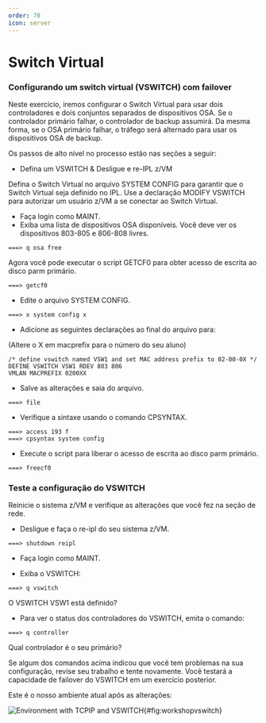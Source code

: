 ```yaml
---
order: 70
icon: server
---
```

# Switch Virtual

### Configurando um switch virtual (VSWITCH) com failover

Neste exercício, iremos configurar o Switch Virtual para usar dois controladores e dois conjuntos separados de dispositivos OSA. Se o controlador primário falhar, o controlador de backup assumirá. Da mesma forma, se o OSA primário falhar, o tráfego será alternado para usar os dispositivos OSA de backup.

Os passos de alto nível no processo estão nas seções a seguir:


- Defina um VSWITCH & Desligue e re-IPL z/VM

Defina o Switch Virtual no arquivo SYSTEM CONFIG para garantir que o Switch Virtual seja definido no IPL. Use a declaração MODIFY VSWITCH para autorizar um usuário z/VM a se conectar ao Switch Virtual.

- Faça login como MAINT. 
- Exiba uma lista de dispositivos OSA disponíveis. Você deve
ver os dispositivos 803-805 e 806-808 livres.

```
===> q osa free
```

Agora você pode executar o script GETCF0 para obter acesso de escrita ao disco parm primário.


```
===> getcf0
```

- Edite o arquivo SYSTEM CONFIG.


```
===> x system config x 
```

- Adicione as seguintes declarações ao final do arquivo para:

(Altere o X em macprefix para o número do seu aluno)

```
/* define vswitch named VSW1 and set MAC address prefix to 02-00-0X */
DEFINE VSWITCH VSW1 RDEV 803 806 
VMLAN MACPREFIX 0200XX
```

- Salve as alterações e saia do arquivo.

```
===> file
```

- Verifique a sintaxe usando o comando CPSYNTAX.

```
===> access 193 f
===> cpsyntax system config 
```

- Execute o script para liberar o acesso de escrita ao disco parm primário.

```
===> freecf0 
```

### Teste a configuração do VSWITCH

Reinicie o sistema z/VM e verifique as alterações que você fez na
seção de rede.


- Desligue e faça o re-ipl do seu sistema z/VM.

```
===> shutdown reipl 
```

- Faça login como MAINT.

- Exiba o VSWITCH:


```
===> q vswitch 
```

O VSWITCH VSW1 está definido?

- Para ver o status dos controladores do VSWITCH, emita o comando:


```
===> q controller
```

Qual controlador é o seu primário?


Se algum dos comandos acima indicou que você tem problemas na sua configuração,
revise seu trabalho e tente novamente. Você testará a capacidade de failover do
VSWITCH em um exercício posterior.

Este é o nosso ambiente atual após as alterações:


![Environment with TCPIP and
VSWITCH](/imgs/workshop-vswitch.png){#fig:workshopvswitch}
